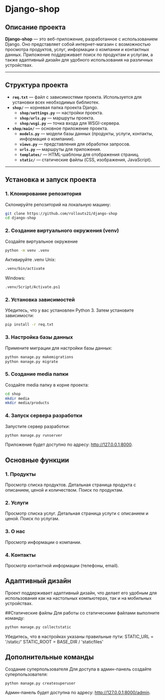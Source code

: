 # Django-shop

## Описание проекта

**Django-shop** — это веб-приложение, разработанное с использованием Django. Оно представляет собой интернет-магазин с возможностью просмотра продуктов, услуг, информации о компании и контактных данных. Приложение поддерживает поиск по продуктам и услугам, а также адаптивный дизайн для удобного использования на различных устройствах.

---

## Структура проекта

- **`req.txt`** — файл с зависимостями проекта. Используется для установки всех необходимых библиотек.
- **`shop/`** — корневая папка проекта Django.
  - **`shop/settings.py`** — настройки проекта.
  - **`shop/urls.py`** — маршруты проекта.
  - **`shop/wsgi.py`** — точка входа для WSGI-сервера.
- **`shop/main/`** — основное приложение проекта.
  - **`models.py`** — модели базы данных (продукты, услуги, контакты, информация о компании).
  - **`views.py`** — представления для обработки запросов.
  - **`urls.py`** — маршруты для приложения.
  - **`templates/`** — HTML-шаблоны для отображения страниц.
  - **`static/`** — статические файлы (CSS, изображения, JavaScript).
---

## Установка и запуск проекта

### 1. Клонирование репозитория

Склонируйте репозиторий на локальную машину:

```bash
git clone https://github.com/rollouts21/django-shop
cd django-shop
```
### 2. Создание виртуального окружения (venv)
Создайте виртуальное окружение
```bash
python -m venv .venv
```
Активируйте .venv
Unix:
```bash
.venv/bin/activate
```
Windows:
```bash
.venv/Script/Activate.ps1
```

### 2. Установка зависимостей
Убедитесь, что у вас установлен Python 3. Затем установите зависимости:
```bash
pip install -r req.txt
```

### 3. Настройка базы данных
Примените миграции для настройки базы данных:
```bash
python manage.py makemigrations
python manage.py migrate
```
### 5. Создание media папки
Создайте media папку в корне проекта:
```bash
cd shop
mkdir media
mkdir media/products
```
### 4. Запуск сервера разработки
Запустите сервер разработки:
```bash 
python manage.py runserver
```
Приложение будет доступно по адресу: http://127.0.0.1:8000.



## Основные функции
### 1. Продукты
Просмотр списка продуктов.
Детальная страница продукта с описанием, ценой и количеством.
Поиск по продуктам.
### 2. Услуги
Просмотр списка услуг.
Детальная страница услуги с описанием и ценой.
Поиск по услугам.
### 3. О нас
Просмотр информации о компании.
### 4. Контакты
Просмотр контактной информации (телефоны, email).


## Адаптивный дизайн
Проект поддерживает адаптивный дизайн, что делает его удобным для использования как на настольных компьютерах, так и на мобильных устройствах.

##Статические файлы
Для работы со статическими файлами выполните команду:
```bash
python manage.py collectstatic
```
Убедитесь, что в настройках указаны правильные пути:
STATIC_URL = '/static/'
STATIC_ROOT = BASE_DIR / 'staticfiles'

## Дополнительные команды
Создание суперпользователя
Для доступа в админ-панель создайте суперпользователя:
```bash
python manage.py createsuperuser
```
Админ-панель будет доступна по адресу: http://127.0.0.1:8000/admin.
